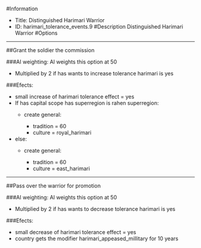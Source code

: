 #Information
 - Title: Distinguished Harimari Warrior
 - ID: harimari_tolerance_events.9
#Description
Distinguished Harimari Warrior
#Options

___
##Grant the soldier the commission

###AI weighting:
AI weights this option at 50
 - Multiplied by 2 if has wants to increase tolerance harimari is yes


###Efects:<ul><li>small increase of harimari tolerance effect = yes</li><li>If has capital scope has superregion is rahen superregion:</li><ul><li>create general:</li><ul><li>tradition = 60</li><li>culture = royal_harimari</li></ul></ul><li>else:</li><ul><li>create general:</li><ul><li>tradition = 60</li><li>culture = east_harimari</li></ul></ul></ul>

___
##Pass over the warrior for promotion

###AI weighting:
AI weights this option at 50
 - Multiplied by 2 if has wants to decrease tolerance harimari is yes


###Efects:<ul><li>small decrease of harimari tolerance effect = yes</li><li>country gets the modifier harimari_appeased_millitary for 10 years</li></ul>

